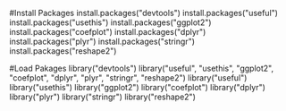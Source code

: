 #Install Packages
install.packages("devtools")
install.packages("useful")
install.packages("usethis")
install.packages("ggplot2")
install.packages("coefplot")
install.packages("dplyr")
install.packages("plyr")
install.packages("stringr")
install.packages("reshape2")

#Load Pakages
library("devtools")
library("useful", "usethis", "ggplot2", "coefplot", "dplyr", "plyr", "stringr", "reshape2")
library("useful")
library("usethis")
library("ggplot2")
library("coefplot")
library("dplyr")
library("plyr")
library("stringr")
library("reshape2")



